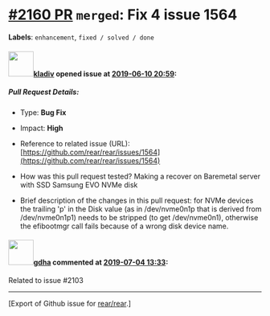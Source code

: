 [\#2160 PR](https://github.com/rear/rear/pull/2160) `merged`: Fix 4 issue 1564
==============================================================================

**Labels**: `enhancement`, `fixed / solved / done`

#### <img src="https://avatars.githubusercontent.com/u/1803926?u=d4f6b5519eb772c182e26655ef29e13a21d6abca&v=4" width="50">[kladiv](https://github.com/kladiv) opened issue at [2019-06-10 20:59](https://github.com/rear/rear/pull/2160):

##### Pull Request Details:

-   Type: **Bug Fix**

-   Impact: **High**

-   Reference to related issue (URL):
    [https://github.com/rear/rear/issues/1564](https://github.com/rear/rear/issues/1564)

-   How was this pull request tested? Making a recover on Baremetal
    server with SSD Samsung EVO NVMe disk

-   Brief description of the changes in this pull request: for NVMe
    devices the trailing 'p' in the Disk value (as in /dev/nvme0n1p that
    is derived from /dev/nvme0n1p1) needs to be stripped (to get
    /dev/nvme0n1), otherwise the efibootmgr call fails because of a
    wrong disk device name.

#### <img src="https://avatars.githubusercontent.com/u/888633?u=cdaeb31efcc0048d3619651aa18dd4b76e636b21&v=4" width="50">[gdha](https://github.com/gdha) commented at [2019-07-04 13:33](https://github.com/rear/rear/pull/2160#issuecomment-508484467):

Related to issue \#2103

------------------------------------------------------------------------

\[Export of Github issue for
[rear/rear](https://github.com/rear/rear).\]
